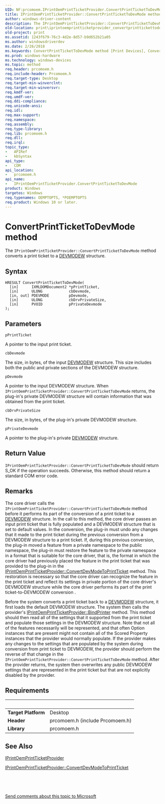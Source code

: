 ```yaml
---
UID: NF:prcomoem.IPrintOemPrintTicketProvider.ConvertPrintTicketToDevMode
title: IPrintOemPrintTicketProvider::ConvertPrintTicketToDevMode method
author: windows-driver-content
description: The IPrintOemPrintTicketProvider::ConvertPrintTicketToDevMode method converts a print ticket to a DEVMODEW structure.
old-location: print\iprintoemprintticketprovider_convertprinttickettodevmode.htm
old-project: print
ms.assetid: 1243f679-76c3-4d2e-8d57-b9d652b21a05
ms.author: windowsdriverdev
ms.date: 2/26/2018
ms.keywords: ConvertPrintTicketToDevMode method [Print Devices], ConvertPrintTicketToDevMode method [Print Devices], IPrintOemPrintTicketProvider interface, ConvertPrintTicketToDevMode,IPrintOemPrintTicketProvider.ConvertPrintTicketToDevMode, IPrintOemPrintTicketProvider, IPrintOemPrintTicketProvider interface [Print Devices], ConvertPrintTicketToDevMode method, IPrintOemPrintTicketProvider::ConvertPrintTicketToDevMode, prcomoem/IPrintOemPrintTicketProvider::ConvertPrintTicketToDevMode, print.iprintoemprintticketprovider_convertprinttickettodevmode, print_ticket-package_f7867f97-7002-4cdf-8624-97ba240e2743.xml
ms.prod: windows-hardware
ms.technology: windows-devices
ms.topic: method
req.header: prcomoem.h
req.include-header: Prcomoem.h
req.target-type: Desktop
req.target-min-winverclnt: 
req.target-min-winversvr: 
req.kmdf-ver: 
req.umdf-ver: 
req.ddi-compliance: 
req.unicode-ansi: 
req.idl: 
req.max-support: 
req.namespace: 
req.assembly: 
req.type-library: 
req.lib: prcomoem.h
req.dll: 
req.irql: 
topic_type:
-	APIRef
-	kbSyntax
api_type:
-	COM
api_location:
-	prcomoem.h
api_name:
-	IPrintOemPrintTicketProvider.ConvertPrintTicketToDevMode
product: Windows
targetos: Windows
req.typenames: OEMPTOPTS, *POEMPTOPTS
req.product: Windows 10 or later.
---
```



# ConvertPrintTicketToDevMode method
The <code>IPrintOemPrintTicketProvider::ConvertPrintTicketToDevMode</code> method converts a print ticket to a <a href="https://msdn.microsoft.com/library/windows/hardware/ff552837">DEVMODEW</a> structure.

## Syntax

````
HRESULT ConvertPrintTicketToDevMode(
  [in]      IXMLDOMDocument2 *pPrintTicket,
  [in]      ULONG            cbDevmode,
  [in, out] PDEVMODE         pDevmode,
  [in]      ULONG            cbDrvPrivateSize,
  [in]      PVOID            pPrivateDevmode
);
````

## Parameters

`pPrintTicket`

A pointer to the input print ticket.

`cbDevmode`

The size, in bytes, of the input <a href="https://msdn.microsoft.com/library/windows/hardware/ff552837">DEVMODEW</a> structure. This size includes both the public and private sections of the DEVMODEW structure.

`pDevmode`

A pointer to the input DEVMODEW structure. When <code>IPrintOemPrintTicketProvider::ConvertPrintTicketToDevMode</code> returns, the plug-in's private DEVMODEW structure will contain information that was obtained from the print ticket.

`cbDrvPrivateSize`

The size, in bytes, of the plug-in's private DEVMODEW structure.

`pPrivateDevmode`

A pointer to the plug-in's private <a href="https://msdn.microsoft.com/library/windows/hardware/ff552837">DEVMODEW</a> structure.


## Return Value

<code>IPrintOemPrintTicketProvider::ConvertPrintTicketToDevMode</code> should return S_OK if the operation succeeds. Otherwise, this method should return a standard COM error code.

## Remarks

The core driver calls the <code>IPrintOemPrintTicketProvider::ConvertPrintTicketToDevMode</code> method before it performs its part of the conversion of a print ticket to a <a href="https://msdn.microsoft.com/library/windows/hardware/ff552837">DEVMODEW</a> structure. In the call to this method, the core driver passes an input print ticket that is fully populated and a DEVMODEW structure that is set to default values. In the conversion, the plug-in must undo any changes that it made to the print ticket during the previous conversion from a DEVMODEW structure to a print ticket. If, during this previous conversion, the plug-in moved a feature from a private namespace to the public namespace, the plug-in must restore the feature to the private namespace in a format that is suitable for the core driver, that is, the format in which the core driver had previously placed the feature in the print ticket that was provided to the plug-in in the <a href="https://msdn.microsoft.com/library/windows/hardware/ff553161">IPrintOemPrintTicketProvider::ConvertDevModeToPrintTicket</a> method. This restoration is necessary so that the core driver can recognize the feature in the print ticket and reflect its settings in private portion of the core driver's DEVMODEW structure while the core driver performs its part of the print ticket-to-DEVMODEW conversion .

Before the system converts a print ticket back to a <a href="https://msdn.microsoft.com/library/windows/hardware/ff552837">DEVMODEW</a> structure, it first loads the default DEVMODEW structure. The system then calls the provider's <a href="https://msdn.microsoft.com/library/windows/hardware/ff553151">IPrintOemPrintTicketProvider::BindPrinter</a> method. This method should then read all of the settings that it supported from the print ticket and populate those settings in the DEVMODEW structure. Note that not all of the features necessarily will be represented, and that often Option instances that are present might not contain all of the Scored Property instances that the provider would normally populate. If the provider makes any changes to the settings that are populated by the system during conversion from print ticket to DEVMODEW, the provider should perform the reverse of that change in the <code>IPrintOemPrintTicketProvider::ConvertPrintTicketToDevMode</code> method. After the provider returns, the system then overwrites any public DEVMODEW settings that are represented in the print ticket but that are not explicitly disabled by the provider.

## Requirements
| &nbsp; | &nbsp; |
| ---- |:---- |
| **Target Platform** | Desktop |
| **Header** | prcomoem.h (include Prcomoem.h) |
| **Library** | prcomoem.h |

## See Also

<a href="..\prcomoem\nn-prcomoem-iprintoemprintticketprovider.md">IPrintOemPrintTicketProvider</a>



<a href="https://msdn.microsoft.com/library/windows/hardware/ff553161">IPrintOemPrintTicketProvider::ConvertDevModeToPrintTicket</a>



 

 

<a href="mailto:wsddocfb@microsoft.com?subject=Documentation%20feedback [print\print]:%20IPrintOemPrintTicketProvider::ConvertPrintTicketToDevMode method%20 RELEASE:%20(2/26/2018)&amp;body=%0A%0APRIVACY STATEMENT%0A%0AWe use your feedback to improve the documentation. We don't use your email address for any other purpose, and we'll remove your email address from our system after the issue that you're reporting is fixed. While we're working to fix this issue, we might send you an email message to ask for more info. Later, we might also send you an email message to let you know that we've addressed your feedback.%0A%0AFor more info about Microsoft's privacy policy, see http://privacy.microsoft.com/en-us/default.aspx." title="Send comments about this topic to Microsoft">Send comments about this topic to Microsoft</a>